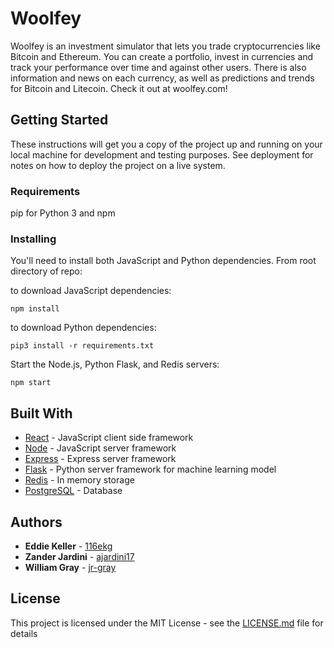 # Woolfey

Woolfey is an investment simulator that lets you trade cryptocurrencies like Bitcoin and Ethereum. You can create a portfolio, invest in currencies and track your performance over time and against other users. There is also information and news on each currency, as well as predictions and trends for Bitcoin and Litecoin. Check it out at woolfey.com!

## Getting Started

These instructions will get you a copy of the project up and running on your local machine for development and testing purposes. See deployment for notes on how to deploy the project on a live system.

### Requirements

pip for Python 3 and npm

### Installing

You'll need to install both JavaScript and Python dependencies.
From root directory of repo:

to download JavaScript dependencies:
```
npm install
```

to download Python dependencies:
```
pip3 install -r requirements.txt
```

Start the Node.js, Python Flask, and Redis servers:
```
npm start
```

## Built With

* [React](https://facebook.github.io/react/docs/hello-world.html) - JavaScript client side framework
* [Node](https://nodejs.org/en/docs/) - JavaScript server framework
* [Express](http://expressjs.com/en/api.html) - Express server framework
* [Flask](http://flask.pocoo.org/docs/0.12/) - Python server framework for machine learning model
* [Redis](https://redis.io/documentation) - In memory storage
* [PostgreSQL](https://www.postgresql.org/docs/) - Database

## Authors

* **Eddie Keller** - [116ekg](https://github.com/116ekg)
* **Zander Jardini** - [ajardini17](https://github.com/ajardini17)
* **William Gray** - [jr-gray](https://github.com/jr-gray)

## License

This project is licensed under the MIT License - see the [LICENSE.md](LICENSE.md) file for details